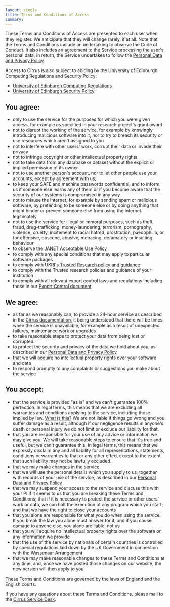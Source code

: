 ```yaml
---
layout: single
title: Terms and Conditions of Access
summary:
---
```


These Terms and Conditions of Access are presented to each user when
they register. We anticipate that they will change rarely, if at all.
Note that the Terms and Conditions include an undertaking to observe the
Code of Conduct. It also includes an agreement to the Service processing
the user's personal data; in return, the Service undertakes to follow
the [Personal Data and Privacy Policy](../policy-privacy/).

Access to Cirrus is also subject to abiding by the University of
Edinburgh Computing Regulations and Security Policy:

-   [University of Edinburgh Computing
    Regulations](http://www.ed.ac.uk/information-services/about/policies-and-regulations/computing-regulations)
-   [University of Edinburgh Security
    Policy](http://www.ed.ac.uk/information-services/about/policies-and-regulations/security-policies/security-policy)

You agree:
----------

-   only to use the service for the purposes for which you were given
    access, for example as specified in your research project's grant
    award
-   not to disrupt the working of the service, for example by knowingly
    introducing malicious software into it, nor to try to breach its
    security or use resources which aren't assigned to you
-   not to interfere with other users' work, corrupt their data or
    invade their privacy
-   not to infringe copyright or other intellectual property rights
-   not to take data from any database or dataset without the explicit
    or implied permission of its owner
-   not to use another person's account, nor to let other people use
    your accounts, except by agreement with us;
-   to keep your SAFE and machine passwords confidential, and to inform
    us if someone else learns any of them or if you become aware that
    the security of our systems is compromised in any way
-   not to misuse the Internet, for example by sending spam or malicious
    software, by pretending to be someone else or by doing anything that
    might hinder or prevent someone else from using the Internet
    legitimately
-   not to use the service for illegal or immoral purposes, such as
    theft, fraud, drug-trafficking, money-laundering, terrorism,
    pornography, violence, cruelty, incitement to racial hatred,
    prostitution, paedophilia, or for offensive, obscene, abusive,
    menacing, defamatory or insulting behaviour
-   to observe the [JANET Acceptable Use
    Policy](https://community.ja.net/library/acceptable-use-policy)
-   to comply with any special conditions that may apply to particular
    software packages
-   to comply with UKRI's [Trusted Research policy and guidance](https://www.ukri.org/manage-your-award/good-research-resource-hub/trusted-research-and-innovation/)
-   to comply with the Trusted research policies and guidance of your institution
-   to comply with all relevant export control laws and regulations including those in our [Export Control document](../export-control)

We agree:
---------

-   as far as we reasonably can, to provide a 24-hour service as
    described in the 
    [Cirrus documentation](http://docs.cirrus.ac.uk), it
    being understood that there will be times when the service is
    unavailable, for example as a result of unexpected failures,
    maintenance work or upgrades
-   to take reasonable steps to protect your data from being lost or
    corrupted.
-   to protect the security and privacy of the data we hold about you,
    as described in our [Personal Data and Privacy Policy](../policy-privacy/)
-   that we will acquire no intellectual property rights over your
    software and data
-   to respond promptly to any complaints or suggestions you make about
    the service

You accept:
-----------

-   that the service is provided "as is" and we can't guarantee 100%
    perfection. In legal terms, this means that we are excluding all
    warranties and conditions applying to the service, including those
    implied by law. [What is this?](../policy-tandc-clarify/) We are not liable
    if things go wrong and you suffer damage as a result, although if
    our negligence results in anyone's death or personal injury we do
    not limit or exclude our liability for that.
-   that you are responsible for your use of any advice or information
    we may give you. We will take reasonable steps to ensure that it's
    true and useful, but we can't guarantee this. In legal terms, this
    means that we expressly disclaim any and all liability for all
    representations, statements, conditions or warranties to that or any
    other effect except to the extent that such liability may not be
    lawfully excluded.
-   that we may make changes in the service
-   that we will use the personal details which you supply to us,
    together with records of your use of the service, as described in
    our [Personal Data and Privacy Policy](../policy-privacy/)
-   that we may suspend your access to the service and discuss this with
    your PI if it seems to us that you are breaking these Terms and
    Conditions; that if it is necessary to protect the service or other
    users' work or data, we can halt the execution of any program which
    you start; and that we have the right to close your accounts
-   that you alone are responsible for what you do when using the
    service. If you break the law you alone must answer for it, and if
    you cause damage to anyone else, you alone are liable, not us
-   that you will acquire no intellectual property rights over the
    software or any information we provide
-   that the use of the service by nationals of certain countries is
    controlled by special regulations laid down by the UK Government in
    connection with the [Wassenaar
    Arrangement](http://www.wassenaar.org/index.html)
-   that we may make reasonable changes to these Terms and Conditions at
    any time, and, once we have posted those changes on our website, the
    new version will then apply to you

These Terms and Conditions are governed by the laws of England and the
English courts.

If you have any questions about these Terms and Conditions, please mail
to the [Cirrus Service Desk](mailto:support@cirrus.ac.uk).


